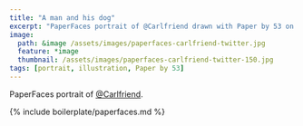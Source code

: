 ```yaml
---
title: "A man and his dog"
excerpt: "PaperFaces portrait of @Carlfriend drawn with Paper by 53 on an iPad."
image: 
  path: &image /assets/images/paperfaces-carlfriend-twitter.jpg 
  feature: *image
  thumbnail: /assets/images/paperfaces-carlfriend-twitter-150.jpg
tags: [portrait, illustration, Paper by 53]
---
```


PaperFaces portrait of [@Carlfriend](http://twitter.com/Carlfriend).

{% include boilerplate/paperfaces.md %}
